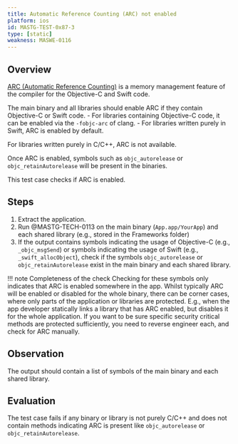 ```yaml
---
title: Automatic Reference Counting (ARC) not enabled
platform: ios
id: MASTG-TEST-0x87-3
type: [static]
weakness: MASWE-0116
---
```


## Overview

[ARC (Automatic Reference Counting)](../../../Document/0x04h-Testing-Code-Quality/#automatic-reference-counting) is a memory management feature of the compiler for the Objective-C and Swift code.

The main binary and all libraries should enable ARC if they contain Objective-C or Swift code.
    - For libraries containing Objective-C code, it can be enabled via the `-fobjc-arc` of clang.
    - For libraries written purely in Swift, ARC is enabled by default.

For libraries written purely in C/C++, ARC is not available.

Once ARC is enabled, symbols such as `objc_autorelease` or `objc_retainAutorelease` will be present in the binaries.

This test case checks if ARC is enabled.

## Steps

1. Extract the application.
2. Run @MASTG-TECH-0113 on the main binary (`App.app/YourApp`) and each shared library (e.g., stored in the Frameworks folder)
3. If the output contains symbols indicating the usage of Objective-C (e.g., `_objc_msgSend`) or symbols indicating the usage of Swift (e.g., `_swift_allocObject`), check if the symbols `objc_autorelease` or `objc_retainAutorelease` exist in the main binary and each shared library.

!!! note Completeness of the check
    Checking for these symbols only indicates that ARC is enabled somewhere in the app. Whilst typically ARC will be enabled or disabled for the whole binary, there can be corner cases, where only parts of the application or libraries are protected. E.g., when the app developer statically links a library that has ARC enabled, but disables it for the whole application.
    If you want to be sure specific security critical methods are protected sufficiently, you need to reverse engineer each, and check for ARC manually.

## Observation

The output should contain a list of symbols of the main binary and each shared library.

## Evaluation

The test case fails if any binary or library is not purely C/C++ and does not contain methods indicating ARC is present like `objc_autorelease` or `objc_retainAutorelease`.
